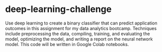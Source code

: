 # deep-learning-challenge
Use deep learning to create a binary classifier that can predict application outcomes in this assignment for my data analytics bootcamp. Techniques include preprocessing the data, compiling, training, and evaluating the model, optimizing the model, and writing a report on the neural network model. This code will be written in Google Colab notebooks. 
